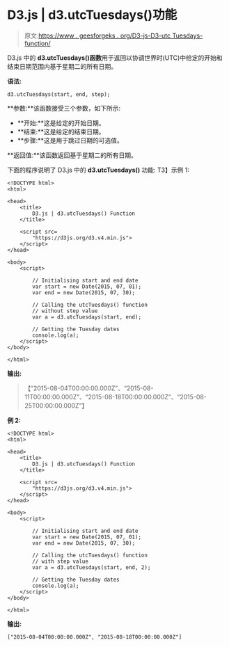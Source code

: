 # D3.js | d3.utcTuesdays()功能

> 原文:[https://www . geesforgeks . org/D3-js-D3-utc Tuesdays-function/](https://www.geeksforgeeks.org/d3-js-d3-utctuesdays-function/)

D3.js 中的 **d3.utcTuesdays()函数**用于返回以协调世界时(UTC)中给定的开始和结束日期范围内基于星期二的所有日期。

**语法:**

```
d3.utcTuesdays(start, end, step);
```

**参数:**该函数接受三个参数，如下所示:

*   **开始:**这是给定的开始日期。
*   **结束:**这是给定的结束日期。
*   **步骤:**这是用于跳过日期的可选值。

**返回值:**该函数返回基于星期二的所有日期。

下面的程序说明了 D3.js 中的 **d3.utcTuesdays()** 功能:
T3】示例 1:

```
<!DOCTYPE html>
<html>

<head>
    <title>
        D3.js | d3.utcTuesdays() Function
    </title>

    <script src=
        "https://d3js.org/d3.v4.min.js">
    </script>
</head>

<body>
    <script>

        // Initialising start and end date
        var start = new Date(2015, 07, 01);
        var end = new Date(2015, 07, 30);

        // Calling the utcTuesdays() function
        // without step value
        var a = d3.utcTuesdays(start, end);

        // Getting the Tuesday dates
        console.log(a);
    </script>
</body>

</html>    
```

**输出:**

> 【“2015-08-04T00:00:00.000Z”、“2015-08-11T00:00:00.000Z”、“2015-08-18T00:00:00.000Z”、“2015-08-25T00:00:00.000Z”】

**例 2:**

```
<!DOCTYPE html>
<html>

<head>
    <title>
        D3.js | d3.utcTuesdays() Function
    </title>

    <script src=
        "https://d3js.org/d3.v4.min.js">
    </script>
</head>

<body>
    <script>

        // Initialising start and end date
        var start = new Date(2015, 07, 01);
        var end = new Date(2015, 07, 30);

        // Calling the utcTuesdays() function
        // with step value
        var a = d3.utcTuesdays(start, end, 2);

        // Getting the Tuesday dates
        console.log(a);
    </script>
</body>

</html>    
```

**输出:**

```
["2015-08-04T00:00:00.000Z", "2015-08-18T00:00:00.000Z"]

```